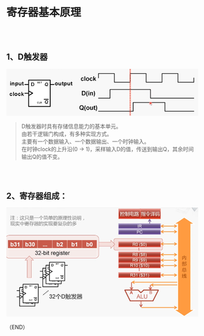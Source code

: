 # 寄存器基本原理    

<br />
<br />

## 1、D触发器    

<img src="Images/register_dff.png" />  

> D触发器时具有存储信息能力的基本单元。    
> 由若干逻辑门构成，有多种实现方式。    
> 主要有一个数据输入、一个数据输出、一个时钟输入。    
> 在时钟clock的上升沿(0 -> 1)，采样输入D的值，传送到输出Q，其余时间输出Q的值不变。    

<br />
<br />

## 2、寄存器组成：    

<img src="Images/register_composition.png" />  


（END）    